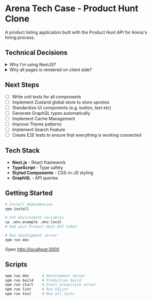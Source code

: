 # Arena Tech Case - Product Hunt Clone

A product listing application built with the Product Hunt API for Arena's hiring process.

## Technical Decisions
<details>
  <summary>Why I'm using NextJS?</summary>
  To consume the Product Hunt API, it’s necessary to have a token. Since it’s considered a good practice not to expose tokens on the client side (for example, when using only Vite), I found it easier to use Next.js. With Next.js, I can have both client and server in the same project, which makes it very quick and simple to deploy.  
  
  I chose this approach as a good security practice.
</details>

<details>
  <summary>Why all pages is rendered on client side?</summary>
  Since Styled Components was a "nice to have" library in the challenge, I thought it would be interesting to work with it. However, since my previous choice was to use Next.js, Styled Components doesn’t work very well with Next.js server components yet. Because of that, I had to force client-side rendering.
</details>

## Next Steps
- [ ] Write unit tests for all components
- [ ] Implement Zustand global store to store upvotes
- [ ] Standardize UI components (e.g. button, text etc)
- [ ] Generate GraphQL types automatically
- [ ] Implement Cache Management
- [ ] Improve Theme patterns
- [ ] Implement Search Feature
- [ ] Create E2E tests to ensure that everything is working connected

## Tech Stack

- **Next.js** - React framework
- **TypeScript** - Type safety
- **Styled Components** - CSS-in-JS styling
- **GraphQL** - API queries

## Getting Started

```bash
# Install dependencies
npm install

# Set environment variables
cp .env.example .env.local
# Add your Product Hunt API token

# Run development server
npm run dev
```

Open [http://localhost:3000](http://localhost:3000)

## Scripts

```bash
npm run dev      # Development server
npm run build    # Production build
npm run start    # Start production server
npm run lint     # Run ESLint
npm run test     # Run all tests
```

